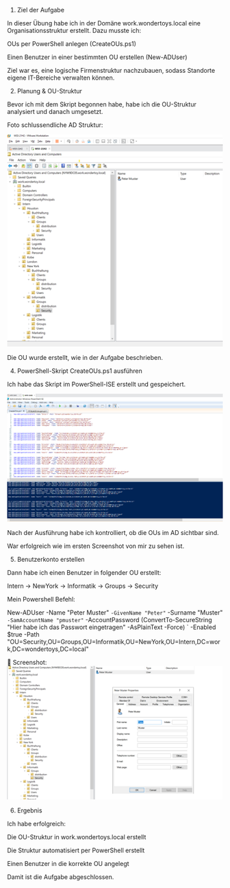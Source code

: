 1. Ziel der Aufgabe

In dieser Übung habe ich in der Domäne work.wondertoys.local eine Organisationsstruktur erstellt.
Dazu musste ich:

OUs per PowerShell anlegen (CreateOUs.ps1)

Einen Benutzer in einer bestimmten OU erstellen (New-ADUser)

Ziel war es, eine logische Firmenstruktur nachzubauen, sodass Standorte eigene IT-Bereiche verwalten können.

2. Planung & OU-Struktur

Bevor ich mit dem Skript begonnen habe, habe ich die OU-Struktur analysiert und danach umgesetzt.

Foto schlussendliche AD Struktur:

 ![Mein Screenshot](./Screenshot.png)

Die OU wurde erstellt, wie in der Aufgabe beschrieben.

4. PowerShell-Skript CreateOUs.ps1 ausführen

Ich habe das Skript im PowerShell-ISE erstellt und gespeichert.

 ![Mein Screenshot](./Screenshot2.png)

Nach der Ausführung habe ich kontrolliert, ob die OUs im AD sichtbar sind.

War erfolgreich wie im ersten Screenshot von mir zu sehen ist.

5. Benutzerkonto erstellen

Dann habe ich einen Benutzer in folgender OU erstellt:

Intern → NewYork → Informatik → Groups → Security

Mein Powershell Befehl:

New-ADUser -Name "Peter Muster" `
 -GivenName "Peter" `
 -Surname "Muster" `
 -SamAccountName "pmuster" `
 -AccountPassword (ConvertTo-SecureString "Hier habe ich das Passwort eingetragen" -AsPlainText -Force) `
 -Enabled $true 
 -Path "OU=Security,OU=Groups,OU=Informatik,OU=NewYork,OU=Intern,DC=work,DC=wondertoys,DC=local" 

📎 Screenshot: ![Mein Screenshot](./Screenshot3.png)

6. Ergebnis

Ich habe erfolgreich:

Die OU-Struktur in work.wondertoys.local erstellt

Die Struktur automatisiert per PowerShell erstellt

Einen Benutzer in die korrekte OU angelegt

Damit ist die Aufgabe abgeschlossen.
